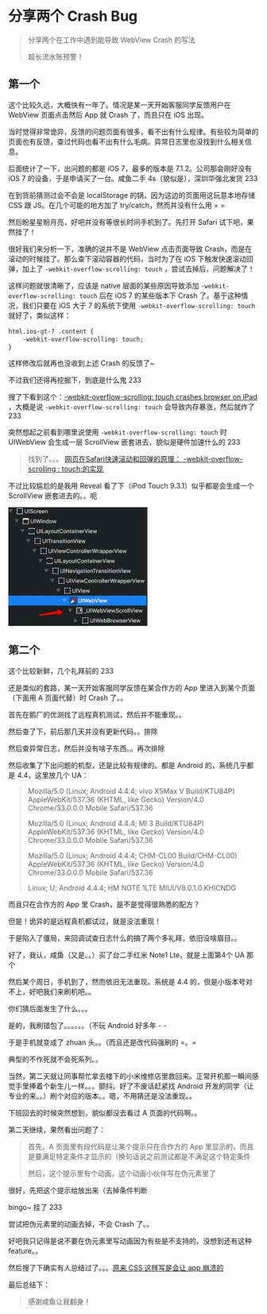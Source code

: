 # 分享两个 Crash Bug

> 分享两个在工作中遇到能导致 WebView Crash 的写法
> 
> 超长流水账预警！

## 第一个

这个比较久远，大概快有一年了。情况是某一天开始客服同学反馈用户在 WebView 页面点击然后 App 就 Crash 了，而且只在 iOS 出现。

当时觉得非常诡异，反馈的问题页面有很多，看不出有什么规律。有些较为简单的页面也有反馈，查过代码也看不出有什么毛病。异常日志里也没找到什么相关信息。

后面统计了一下，出问题的都是 iOS 7，最多的版本是 7.1.2。公司那会刚好没有 iOS 7 的设备，于是申请买了一台。咸鱼二手 4s（貌似是），深圳华强北发货 233

在到货前猜测过会不会是 localStorage 的锅，因为这边的页面用这玩意本地存储 CSS 跟 JS。在几个可能的地方加了 try/catch，然而并没有什么用 = =

然后盼星星盼月亮，好吧并没有等很长时间手机到了。先打开 Safari 试下吧，果然挂了！

很好我们来分析一下，准确的说并不是 WebView 点击页面导致 Crash，而是在滚动的时候挂了。那么查下滚动容器的代码，当时为了在 iOS 下触发快速滚动回弹，加上了 `-webkit-overflow-scrolling: touch` ，尝试去掉后，问题解决了！

这样问题就很清晰了，应该是 native 层面的某些原因导致添加 `-webkit-overflow-scrolling: touch` 后在 iOS 7 的某些版本下 Crash 了。基于这种情况，我们只要在 iOS 大于 7 的系统下使用 `-webkit-overflow-scrolling: touch` 就好了，类似这样：

```
html.ios-gt-7 .content {
	-webkit-overflow-scrolling: touch;
}
```

这样修改后就再也没收到上述 Crash 的反馈了~

不过我们还得再挖掘下，到底是什么鬼 233

搜了下看到这个：[-webkit-overflow-scrolling: touch crashes browser on iPad
](https://github.com/coolwanglu/pdf2htmlEX/issues/523)，大概是说 `-webkit-overflow-scrolling: touch` 会导致内存暴涨，然后就炸了 233

突然想起之前看到哪里说使用 `-webkit-overflow-scrolling: touch` 时 UIWebView 会生成一层 ScrollView 嵌套进去，貌似是硬件加速什么的 233

> 找到了。。。 [网页在Safari快速滚动和回弹的原理： -webkit-overflow-scrolling : touch;的实现
](http://blog.csdn.net/hursing/article/details/9186199)

不过比较尴尬的是我用 Reveal 看了下（iPod Touch 9.3.1）似乎都是会生成一个 ScrollView 嵌套进去的。。呃

![](https://github.com/xyqfer/blog/raw/master/img/Reveal.jpeg)

## 第二个

这个比较新鲜，几个礼拜前的 233

还是类似的套路，某一天开始客服同学反馈在某合作方的 App 里进入到某个页面（下面用 A 页面代替）时 Crash 了。。

首先在鹅厂的优测找了远程真机测试，然后并不能重现。。

然后查了下，前后那几天并没有更新代码。。排除

然后查异常日志，然后并没有啥子东西。。再次排除

然后收集了下出问题的机型，还是比较有规律的。都是 Android 的，系统几乎都是 4.4，这里放几个 UA：

> Mozilla/5.0 (Linux; Android 4.4.4; vivo X5Max V Build/KTU84P) AppleWebKit/537.36 (KHTML, like Gecko) Version/4.0 Chrome/33.0.0.0 Mobile Safari/537.36
> 
> Mozilla/5.0 (Linux; Android 4.4.4; MI 3 Build/KTU84P) AppleWebKit/537.36 (KHTML, like Gecko) Version/4.0 Chrome/33.0.0.0 Mobile Safari/537.36
> 
> Mozilla/5.0 (Linux; Android 4.4.4; CHM-CL00 Build/CHM-CL00) AppleWebKit/537.36 (KHTML, like Gecko) Version/4.0 Chrome/33.0.0.0 Mobile Safari/537.36
> 
> Linux; U; Android 4.4.4; HM NOTE 1LTE MIUI/V8.0.1.0.KHICNDG

而且只在合作方的 App 里 Crash，是不是觉得很熟悉的配方？

但是！诡异的是远程真机都试过，就是没法重现！

于是陷入了僵局，来回调试查日志什么的搞了两个多礼拜，依旧没啥眉目。。

好了，我认，咸鱼（又是。。）买了台二手红米 Note1 Lte，就是上面第4个 UA 那个

然后某个周日，手机到了，然而依旧无法重现。系统是 4.4 的，但是小版本号对不上，好吧我们来刷机吧。。

你们猜后面发生了什么。。。

是的，我刷错包了。。。。。。（不玩 Android 好多年 - -

于是手机就变成了 zhuan 头。。（而且还是改代码强刷的 =。=

典型的不作死就不会死系列。。

当然，第二天就让同事帮忙拿去楼下的小米维修店里救回来。正常开机那一瞬间感觉手里捧着个新生儿一样。。。颤抖。好了不废话赶紧找 Android 开发的同学（让专业的来。。）刷个对应的版本。。嗯，不用猜还是没法重现。。

下班回去的时候突然想到，貌似都没去看过 A 页面的代码啊。。

第二天继续，果然看出问题了：

> 首先，A 页面里有段代码是让某个提示只在合作方的 App 里显示的，而且是要满足特定条件才显示的（换句话说之前测试都是不满足这个特定条件
> 
> 然后，这个提示里有个动画，这个动画小伙伴写在伪元素里了

很好，先把这个提示给放出来（去掉条件判断

bingo~ 挂了 233

尝试把伪元素里的动画去掉，不会 Crash 了。。

好吧我只记得是说不要在伪元素里写动画因为有些是不支持的，没想到还有这种 feature。。

然后搜了下确实有人总结过了。。。[原来 CSS 这样写是会让 app 崩溃的
](http://ued.ctrip.com/blog/crash-app-by-css.html)

最后总结下：

> 感谢咸鱼让我翻身！
 



